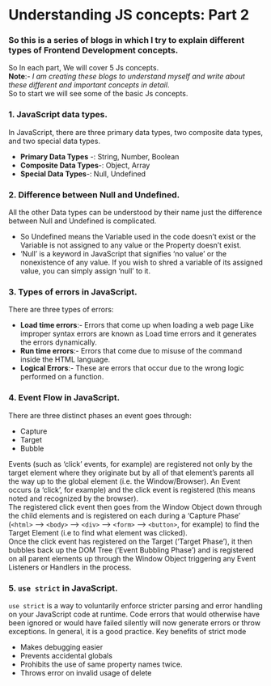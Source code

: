 # Understanding JS concepts: Part 2

### So this is a series of blogs in which I try to explain different types of Frontend Development concepts.

So In each part, We will cover 5 Js concepts. <br>
**Note**:- *I am creating these blogs to understand myself and write about these different and important concepts in detail*. <br>
So to start we will see some of the basic Js concepts.<br>
### 1. JavaScript data types.
In JavaScript, there are three primary data types, two composite data types, and two special data types.<br>
- **Primary Data Types** -: String, Number, Boolean 
- **Composite Data Types**-: Object, Array 
- **Special Data Types**-: Null, Undefined

### 2. Difference between Null and Undefined.
All the other Data types can be understood by their name just the difference between Null and Undefined is complicated.
- So Undefined means the Variable used in the code doesn’t exist or the Variable is not assigned to any value or the Property doesn’t exist.
- ‘Null’ is a keyword in JavaScript that signifies ‘no value’ or the nonexistence of any value. If you wish to shred a variable of its assigned value, you can simply assign ‘null’ to it.

### 3. Types of errors in JavaScript.
There are three types of errors:
- **Load time errors**:- Errors that come up when loading a web page Like improper syntax errors are known as Load time errors and it generates the errors dynamically.
- **Run time errors**:- Errors that come due to misuse of the command inside the HTML language.
- **Logical Errors**:- These are errors that occur due to the wrong logic performed on a function.

### 4. Event Flow in JavaScript.
There are three distinct phases an event goes through:
- Capture
- Target
- Bubble

Events (such as ‘click’ events, for example) are registered not only by the target element where they originate but by all of that element’s parents all the way up to the global element (i.e. the Window/Browser).
An Event occurs (a ‘click’, for example) and the click event is registered (this means noted and recognized by the browser). <br>
The registered click event then goes from the Window Object down through the child elements and is registered on each during a ‘Capture Phase’ (`<html>` –> `<body>` –> `<div>` –> `<form>` –> `<button>`, for example) to find the Target Element (i.e to find what element was clicked).  <br>
Once the click event has registered on the Target (‘Target Phase’), it then bubbles back up the DOM Tree (‘Event Bubbling Phase’) and is registered on all parent elements up through the Window Object triggering any Event Listeners or Handlers in the process.

### 5. `use strict` in JavaScript.
`use strict` is a way to voluntarily enforce stricter parsing and error handling on your JavaScript code at runtime.
Code errors that would otherwise have been ignored or would have failed silently will now generate errors or throw exceptions. In general, it is a good practice.
Key benefits of strict mode
- Makes debugging easier
- Prevents accidental globals
- Prohibits the use of same property names twice.
- Throws error on invalid usage of delete
